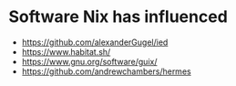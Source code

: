 # Software Nix has influenced

- https://github.com/alexanderGugel/ied
- https://www.habitat.sh/
- https://www.gnu.org/software/guix/
- https://github.com/andrewchambers/hermes
